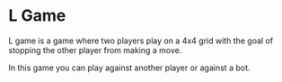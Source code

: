 # L Game

L game is a game where two players play on a 4x4 grid with the goal of stopping the other player from making a move.

In this game you can play against another player or against a bot.
